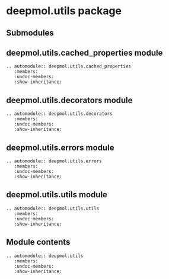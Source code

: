 # deepmol.utils package

## Submodules

## deepmol.utils.cached_properties module

```{eval-rst}
.. automodule:: deepmol.utils.cached_properties
   :members:
   :undoc-members:
   :show-inheritance:
```

## deepmol.utils.decorators module

```{eval-rst}
.. automodule:: deepmol.utils.decorators
   :members:
   :undoc-members:
   :show-inheritance:
```

## deepmol.utils.errors module

```{eval-rst}
.. automodule:: deepmol.utils.errors
   :members:
   :undoc-members:
   :show-inheritance:
```

## deepmol.utils.utils module

```{eval-rst}
.. automodule:: deepmol.utils.utils
   :members:
   :undoc-members:
   :show-inheritance:
```

## Module contents

```{eval-rst}
.. automodule:: deepmol.utils
   :members:
   :undoc-members:
   :show-inheritance:
```
